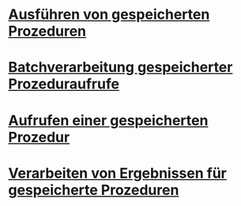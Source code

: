 # [Ausführen von gespeicherten Prozeduren](running-stored-procedures.md)
# [Batchverarbeitung gespeicherter Prozeduraufrufe](batching-stored-procedure-calls.md)
# [Aufrufen einer gespeicherten Prozedur](calling-a-stored-procedure.md)
# [Verarbeiten von Ergebnissen für gespeicherte Prozeduren](processing-stored-procedure-results.md)
